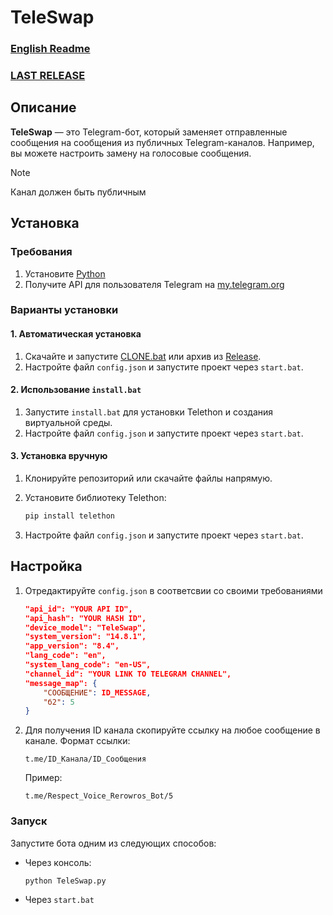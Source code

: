 # TeleSwap
### **[English Readme](ReameEng.md)**
### **[LAST RELEASE](https://github.com/Rerowros/TeleSwap/releases/tag/Main)**
## Описание
**TeleSwap** — это Telegram-бот, который заменяет отправленные сообщения на сообщения из публичных Telegram-каналов. Например, вы можете настроить замену на голосовые сообщения.

> [!NOTE]
> Канал должен быть публичным

## Установка

### Требования
1. Установите [Python](https://www.python.org/downloads/)
2. Получите API для пользователя Telegram на [my.telegram.org](https://my.telegram.org/auth)

### Варианты установки

#### 1. Автоматическая установка
1. Скачайте и запустите [CLONE.bat](https://github.com/Rerowros/TeleSwap/releases/download/Main/CLONE.bat) или архив из [Release](https://github.com/Rerowros/TeleSwap/releases/tag/Main).
2. Настройте файл `config.json` и запустите проект через `start.bat`.

#### 2. Использование `install.bat`
1. Запустите `install.bat` для установки Telethon и создания виртуальной среды.
2. Настройте файл `config.json` и запустите проект через `start.bat`.

#### 3. Установка вручную
1. Клонируйте репозиторий или скачайте файлы напрямую.
2. Установите библиотеку Telethon:
   ```bash
   pip install telethon
   ```
   
3. Настройте файл `config.json` и запустите проект через `start.bat`.

## Настройка
1. Отредактируйте `config.json` в соответсвии со своими требованиями
    ```json
    "api_id": "YOUR API ID",
    "api_hash": "YOUR HASH ID",
    "device_model": "TeleSwap",
    "system_version": "14.8.1",
    "app_version": "8.4",
    "lang_code": "en",
    "system_lang_code": "en-US",
    "channel_id": "YOUR LINK TO TELEGRAM CHANNEL", 
    "message_map": {  
        "СООБЩЕНИЕ": ID_MESSAGE,
        "б2": 5
    }
    ```
    
2. Для получения ID канала скопируйте ссылку на любое сообщение в канале. Формат ссылки:
   ```
   t.me/ID_Канала/ID_Сообщения
   ```

   Пример:
   ```
   t.me/Respect_Voice_Rerowros_Bot/5
   ```

### Запуск
Запустите бота одним из следующих способов:
- Через консоль:
  ```bash
  python TeleSwap.py
  ```
- Через `start.bat`

